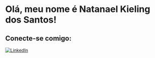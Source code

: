# Olá, meu nome é Natanael Kieling dos Santos!

## Conecte-se comigo: 
[![LinkedIn](https://img.shields.io/badge/LinkedIn-blue?style=flat)](https://www.linkedin.com/in/natanael-kieling-dos-santos-033b1525a/)





